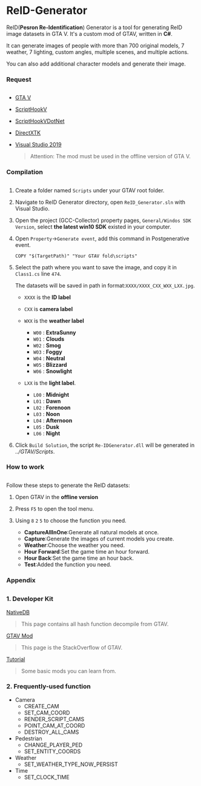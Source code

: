# ReID-Generator #

ReID(**Pesron Re-Identification**) Generator is a tool for generating ReID image datasets in GTA V. It's a custom mod of GTAV, written in **C#**.

It can generate images of people with more than 700 original models, 7 weather, 7 lighting, custom angles, multiple scenes, and multiple actions.

You can also add additional character models and generate their image.

### Request ###

##  ##

- [GTA V](https://grandtheftauto.net/gta5)
- [ScriptHookV](http://www.dev-c.com/gtav/scripthookv/)
- [ScriptHookVDotNet](https://github.com/crosire/scripthookvdotnet/releases)
- [DirectXTK](https://github.com/Microsoft/DirectXTK)
- [Visual Studio 2019](https://visualstudio.microsoft.com/zh-hans/vs/)

	> Attention: The mod must be used in the offline version of GTA V.

### Compilation ###

##  ##

1. Create a folder named `Scripts` under your GTAV root folder.


2. Navigate to ReID Generator directory, open `ReID_Generator.sln` with Visual Studio.


3. Open the project (GCC-Collector) property pages, `General/Windos SDK Version`, select **the latest win10 SDK** existed in your computer.


4. Open `Property`->`Generate event`, add this command in Postgenerative event.

 	`COPY "$(TargetPath)" "Your GTAV fold\scripts"`


5. Select the path where you want to save the image, and copy it in `Class1.cs` line `474`.

	The datasets will be saved in path in format:`XXXX/XXXX_CXX_WXX_LXX.jpg`.


	-  `XXXX` is the **ID label**


	-  `CXX` is **camera label**


	-  `WXX` is the **weather label**
		- `W00` : **ExtraSunny**
		- `W01` : **Clouds**
		- `W02` : **Smog**
		- `W03` : **Foggy**
		- `W04` : **Neutral**
		- `W05` : **Blizzard**
		- `W06` : **Snowlight**


	-  `LXX` is the **light label**.
		- `L00` : **Midnight**
		- `L01` : **Dawn**
		- `L02` : **Forenoon**
		- `L03` : **Noon**
		- `L04` : **Afternoon**
		- `L05` : **Dusk**
		- `L06` : **Night**


5. Click `Build Solution`, the script `Re-IDGenerator.dll` will be generated in *../GTAV/Scripts*.

### How to work ###

##  ##

Follow these steps to generate the ReID datasets:

1. Open GTAV in the **offline version**


2. Press `F5` to open the tool menu.


3. Using `8` `2` `5` to choose the function you need.
	* **CaptureAllInOne**:Generate all natural models at once.
	* **Capture**:Generate the images of current models you create.
	* **Weather**:Choose the weather you need.
	* **Hour Forward**:Set the game time an hour forward.
	* **Hour Back**:Set the game time an hour back.
	* **Test**:Added the function you need.

### Appendix ##

##  ##

### 1. Developer Kit ###

[NativeDB](http://dev-c.com/nativedb/)
> This page contains all hash function decompile from GTAV. 

[GTAV Mod](https://www.gta5-mods.com/)
> This page is the StackOverflow of GTAV.

[Tutorial](https://github.com/libertylocked/GTAVMods)
> Some basic mods you can learn from.

### 2. Frequently-used function ###

- Camera
	- CREATE_CAM
	- SET_CAM_COORD
	- RENDER_SCRIPT_CAMS
	- POINT_CAM_AT_COORD
	- DESTROY_ALL_CAMS
- Pedestrian
	- CHANGE_PLAYER_PED
	- SET_ENTITY_COORDS
- Weather
	- SET_WEATHER_TYPE_NOW_PERSIST
- Time
	- SET_CLOCK_TIME
